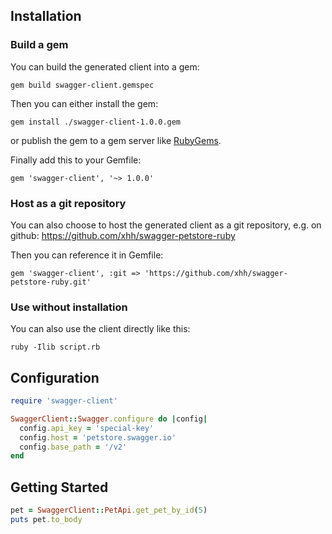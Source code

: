 ## Installation

### Build a gem

You can build the generated client into a gem:

```shell
gem build swagger-client.gemspec
```

Then you can either install the gem:

```shell
gem install ./swagger-client-1.0.0.gem
```

or publish the gem to a gem server like [RubyGems](https://rubygems.org/).

Finally add this to your Gemfile:

    gem 'swagger-client', '~> 1.0.0'

### Host as a git repository

You can also choose to host the generated client as a git repository, e.g. on github:
https://github.com/xhh/swagger-petstore-ruby

Then you can reference it in Gemfile:

    gem 'swagger-client', :git => 'https://github.com/xhh/swagger-petstore-ruby.git'

### Use without installation

You can also use the client directly like this:

```shell
ruby -Ilib script.rb
```

## Configuration

```ruby
require 'swagger-client'

SwaggerClient::Swagger.configure do |config|
  config.api_key = 'special-key'
  config.host = 'petstore.swagger.io'
  config.base_path = '/v2'
end
```

## Getting Started

```ruby
pet = SwaggerClient::PetApi.get_pet_by_id(5)
puts pet.to_body
```
